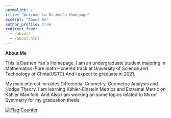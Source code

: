 ```yaml
---
permalink: /
title: "Welcome to Dashen's Homepage"
excerpt: "About me"
author_profile: true
redirect_from: 
  - /about/
  - /about.html
---
```


**About Me**

This is Dashen Yan's Homepage. I am an undergraduate student majoring in Mathematics-Pure math Honered track at University of Science and Technology of China(USTC)
And I expect to graduate in 2021.

My main interest inculdes Differential Geometry, Geometric Analysis and Hodge Theory. I am learning Kähler-Einstein Metrics and Extremal Metric on Kähler Manifold. And Also I am working on some topics related to Mirror Symmetry for my graduation thesis.


<a href="https://info.flagcounter.com/MFbr"><img src="https://s11.flagcounter.com/count2/MFbr/bg_FFFFFF/txt_000000/border_CCCCCC/columns_2/maxflags_8/viewers_0/labels_1/pageviews_1/flags_0/percent_0/" alt="Flag Counter" border="0"></a>

